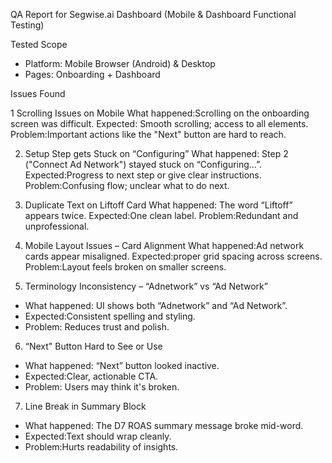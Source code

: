 QA Report for Segwise.ai Dashboard (Mobile & Dashboard Functional Testing)

Tested Scope
- Platform: Mobile Browser (Android) & Desktop
- Pages: Onboarding + Dashboard 



 Issues Found 

1 Scrolling Issues on Mobile
What happened:Scrolling on the onboarding screen was difficult.
Expected: Smooth scrolling; access to all elements.
Problem:Important actions like the "Next" button are hard to reach.

 2. Setup Step gets Stuck on “Configuring”
What happened: Step 2 ("Connect Ad Network") stayed stuck on “Configuring…”.
Expected:Progress to next step or give clear instructions.
Problem:Confusing flow; unclear what to do next.

 3. Duplicate Text on Liftoff Card
What happened: The word “Liftoff” appears twice.
Expected:One clean label.
Problem:Redundant and unprofessional.

4.  Mobile Layout Issues – Card Alignment
What happened:Ad network cards appear misaligned.
Expected:proper grid spacing across screens.
Problem:Layout feels broken on smaller screens.

 5. Terminology Inconsistency – “Adnetwork” vs “Ad Network”
- What happened: UI shows both “Adnetwork” and “Ad Network”.
- Expected:Consistent spelling and styling.
- Problem: Reduces trust and polish.

6. “Next" Button Hard to See or Use
- What happened: “Next” button looked inactive.
- Expected:Clear, actionable CTA.
- Problem: Users may think it's broken.

 7. Line Break in Summary Block
- What happened: The D7 ROAS summary message broke mid-word.
- Expected:Text should wrap cleanly.
- Problem:Hurts readability of insights.
